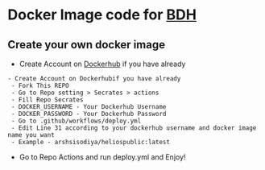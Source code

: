 # Docker Image code for [BDH](https://t.me/bangladeshhoarding)
## Create your own docker image

- Create Account on [Dockerhub](https://hub.docker.com/) if you have already
```
- Create Account on Dockerhubif you have already
 - Fork This REPO
 - Go to Repo setting > Secrates > actions
 - Fill Repo Secrates
 - DOCKER_USERNAME - Your Dockerhub Username
 - DOCKER_PASSWORD - Your Dockerhub Password
 - Go to .github/workflows/deploy.yml
 - Edit Line 31 according to your dockerhub username and docker image name you want
 - Example - arshsisodiya/heliospublic:latest
```
- Go to Repo Actions and run deploy.yml  and Enjoy!
